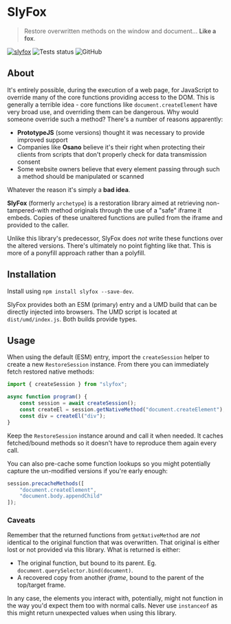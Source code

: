 # SlyFox
> Restore overwritten methods on the window and document... **Like a fox**.

[![slyfox](https://img.shields.io/npm/v/slyfox?color=blue&label=slyfox&logo=npm&style=flat-square)](https://www.npmjs.com/package/slyfox) ![Tests status](https://github.com/perry-mitchell/slyfox/actions/workflows/test.yml/badge.svg) ![GitHub](https://img.shields.io/github/license/perry-mitchell/slyfox)

## About

It's entirely possible, during the execution of a web page, for JavaScript to override many of the core functions providing access to the DOM. This is generally a terrible idea - core functions like `document.createElement` have very broad use, and overriding them can be dangerous. Why would someone override such a method? There's a number of reasons apparently:

 * **PrototypeJS** (some versions) thought it was necessary to provide improved support
 * Companies like **Osano** believe it's their right when protecting their clients from scripts that don't properly check for data transmission consent
 * Some website owners believe that every element passing through such a method should be manipulated or scanned

Whatever the reason it's simply a **bad idea**.

**SlyFox** (formerly `archetype`) is a restoration library aimed at retrieving non-tampered-with method originals through the use of a "safe" iframe it embeds. Copies of these unaltered functions are pulled from the iframe and provided to the caller.

Unlike this library's predecessor, SlyFox does _not_ write these functions over the altered versions. There's ultimately no point fighting like that. This is more of a ponyfill approach rather than a polyfill.

## Installation

Install using `npm install slyfox --save-dev`.

SlyFox provides both an ESM (primary) entry and a UMD build that can be directly injected into browsers. The UMD script is located at `dist/umd/index.js`. Both builds provide types.

## Usage

When using the default (ESM) entry, import the `createSession` helper to create a new `RestoreSession` instance. From there you can immediately fetch restored native methods:

```typescript
import { createSession } from "slyfox";

async function program() {
    const session = await createSession();
    const createEl = session.getNativeMethod("document.createElement");
    const div = createEl("div");
}
```

Keep the `RestoreSession` instance around and call it when needed. It caches fetched/bound methods so it doesn't have to reproduce them again every call.

You can also pre-cache some function lookups so you might potentially capture the un-modified versions if you're early enough:

```typescript
session.precacheMethods([
    "document.createElement",
    "document.body.appendChild"
]);
```

### Caveats

Remember that the returned functions from `getNativeMethod` are _not_ identical to the original function that was overwritten. That original is either lost or not provided via this library. What is returned is either:

 * The original function, but bound to its parent. Eg. `document.querySelector.bind(document)`.
 * A recovered copy from another _iframe_, bound to the parent of the top/target frame.

In any case, the elements you interact with, potentially, might not function in the way you'd expect them too with normal calls. Never use `instanceof` as this might return unexpected values when using this library.
